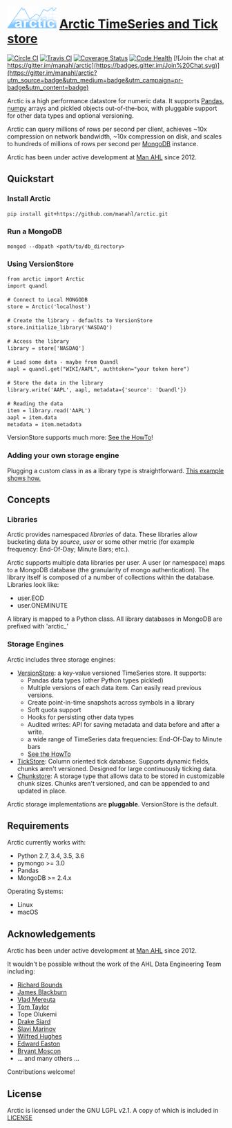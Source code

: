 # [![arctic](logo/arctic_50.png)](https://github.com/manahl/arctic) [Arctic TimeSeries and Tick store](https://github.com/manahl/arctic)


[![Circle CI](https://circleci.com/gh/manahl/arctic.svg?style=shield)](https://circleci.com/gh/manahl/arctic)
[![Travis CI](https://travis-ci.org/manahl/arctic.svg?branch=master)](https://travis-ci.org/manahl/arctic)
[![Coverage Status](https://coveralls.io/repos/github/manahl/arctic/badge.svg?branch=master)](https://coveralls.io/github/manahl/arctic?branch=master)
[![Code Health](https://landscape.io/github/manahl/arctic/master/landscape.svg?style=flat)](https://landscape.io/github/manahl/arctic/master)
[![Join the chat at https://gitter.im/manahl/arctic](https://badges.gitter.im/Join%20Chat.svg)](https://gitter.im/manahl/arctic?utm_source=badge&utm_medium=badge&utm_campaign=pr-badge&utm_content=badge)

Arctic is a high performance datastore for numeric data. It supports [Pandas](http://pandas.pydata.org/),
[numpy](http://www.numpy.org/) arrays and pickled objects out-of-the-box, with pluggable support for
other data types and optional versioning.

Arctic can query millions of rows per second per client, achieves ~10x compression on network bandwidth,
~10x compression on disk, and scales to hundreds of millions of rows per second per
[MongoDB](https://www.mongodb.org/) instance.

Arctic has been under active development at [Man AHL](http://www.ahl.com/) since 2012.

## Quickstart

### Install Arctic

```
pip install git+https://github.com/manahl/arctic.git
```

### Run a MongoDB

```
mongod --dbpath <path/to/db_directory>
```

### Using VersionStore

```
from arctic import Arctic
import quandl

# Connect to Local MONGODB
store = Arctic('localhost')

# Create the library - defaults to VersionStore
store.initialize_library('NASDAQ')

# Access the library
library = store['NASDAQ']

# Load some data - maybe from Quandl
aapl = quandl.get("WIKI/AAPL", authtoken="your token here")

# Store the data in the library
library.write('AAPL', aapl, metadata={'source': 'Quandl'})

# Reading the data
item = library.read('AAPL')
aapl = item.data
metadata = item.metadata
```

VersionStore supports much more: [See the HowTo](howtos/how_to_use_arctic.py)!


### Adding your own storage engine

Plugging a custom class in as a library type is straightforward. [This example
shows how.](howtos/how_to_custom_arctic_library.py)



## Concepts

### Libraries

Arctic provides namespaced *libraries* of data.  These libraries allow
bucketing data by *source*, *user* or some other metric (for example frequency:
End-Of-Day; Minute Bars; etc.).

Arctic supports multiple data libraries per user.  A user (or namespace)
maps to a MongoDB database (the granularity of mongo authentication).  The library
itself is composed of a number of collections within the database. Libraries look like:

  * user.EOD
  * user.ONEMINUTE

A library is mapped to a Python class.  All library databases in MongoDB are prefixed with 'arctic_'

### Storage Engines

Arctic includes three storage engines:

  * [VersionStore](arctic/store/version_store.py): a key-value versioned TimeSeries store. It supports:
      * Pandas data types (other Python types pickled)
      * Multiple versions of each data item. Can easily read previous versions.
      * Create point-in-time snapshots across symbols in a library
      * Soft quota support
      * Hooks for persisting other data types
      * Audited writes: API for saving metadata and data before and after a write.
      * a wide range of TimeSeries data frequencies: End-Of-Day to Minute bars
      * [See the HowTo](howtos/how_to_use_arctic.py)
  * [TickStore](arctic/tickstore/tickstore.py): Column oriented tick database.  Supports
    dynamic fields, chunks aren't versioned. Designed for large continuously ticking data.
  * [Chunkstore](https://github.com/manahl/arctic/wiki/Chunkstore): A storage type that allows data to be stored in customizable chunk sizes. Chunks
    aren't versioned, and can be appended to and updated in place. 

Arctic storage implementations are **pluggable**.  VersionStore is the default.


## Requirements

Arctic currently works with:

 * Python 2.7, 3.4, 3.5, 3.6
 * pymongo >= 3.0
 * Pandas
 * MongoDB >= 2.4.x


Operating Systems:

 * Linux
 * macOS


## Acknowledgements

Arctic has been under active development at [Man AHL](http://www.ahl.com/) since 2012.

It wouldn't be possible without the work of the AHL Data Engineering Team including:

 * [Richard Bounds](https://github.com/richardbounds)
 * [James Blackburn](https://github.com/jamesblackburn)
 * [Vlad Mereuta](https://github.com/vmereuta)
 * [Tom Taylor](https://github.com/TomTaylorLondon)
 * Tope Olukemi
 * [Drake Siard](https://github.com/drakesiard)
 * [Slavi Marinov](https://github.com/slavi)
 * [Wilfred Hughes](https://github.com/wilfred)
 * [Edward Easton](https://github.com/eeaston)
 * [Bryant Moscon](https://github.com/bmoscon)
 * ... and many others ...

Contributions welcome!

## License

Arctic is licensed under the GNU LGPL v2.1.  A copy of which is included in [LICENSE](LICENSE)
